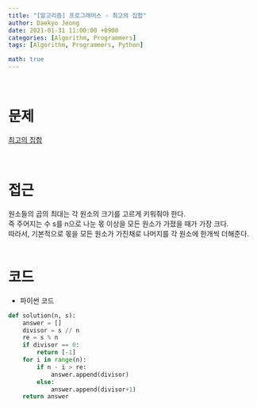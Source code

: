 ```yaml
---
title: "[알고리즘] 프로그래머스 - 최고의 집합"
author: Daekyo Jeong
date: 2021-01-31 11:00:00 +0900
categories: [Algorithm, Programmers]
tags: [Algorithm, Programmers, Python]

math: true
---
```


<br/>

# **문제**


[최고의 집합](https://programmers.co.kr/learn/courses/30/lessons/12938)

<br/>

# **접근**  

원소들의 곱의 최대는 각 원소의 크기를 고르게 키워줘야 한다.  
즉 주어지는 수 s를 n으로 나눈 몫 이상을 모든 원소가 가졌을 때가 가장 크다.  
따라서, 기본적으로 몫을 모든 원소가 가진채로 나머지를 각 원소에 한개씩 더해준다.  
<br/>

# **코드**


- 파이썬 코드   

```py
def solution(n, s):
    answer = []
    divisor = s // n
    re = s % n
    if divisor == 0:
        return [-1]
    for i in range(n):
        if n - i > re:
            answer.append(divisor)
        else:
            answer.append(divisor+1)
    return answer
```


<br/>

